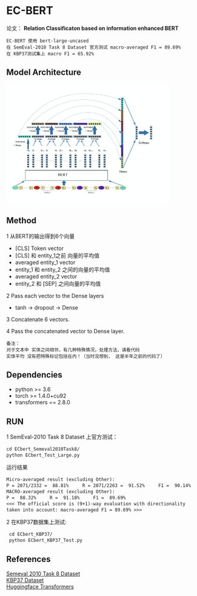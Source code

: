# EC-BERT
论文： **Relation Classificaton based on information enhanced BERT**

    EC-BERT 使用 bert-large-uncased   
    在 SemEval-2010 Task 8 Dataset 官方测试 macro-averaged F1 = 89.69%   
    在 KBP37测试集上 macro F1 = 65.92%

## Model Architecture
![](images/ECBERT.png)

## Method
1 从BERT的输出得到6个向量
- [CLS] Token vector
- [CLS] 和 entity_1之前 向量的平均值
- averaged entity_1 vector
- entity_1 和 entity_2 之间的向量的平均值
- averaged entity_2 vector
- entity_2 和 [SEP] 之间向量的平均值

2 Pass each vector to the Dense layers
- tanh -> dropout -> Dense

3 Concatenate 6 vectors.

4 Pass the concatenated vector to Dense layer.

    备注：
    对于文本中 实体之间相邻，有几种特殊情况，处理方法，请看代码
    实体平均 没有把特殊标记包括在内！（当时没想到， 这是半年之前的代码了）

## Dependencies

- python >= 3.6
- torch >=  1.4.0+cu92
- transformers == 2.8.0

## RUN
1  SemEval-2010 Task 8 Dataset 上官方测试：

    cd ECbert_Semeval2010Task8/
    python ECbert_Test_Large.py
 
运行结果
    
    Micro-averaged result (excluding Other):
    P = 2071/2332 =  88.81%     R = 2071/2263 =  91.52%     F1 =  90.14%
    MACRO-averaged result (excluding Other):
    P =  88.32%     R =  91.18%     F1 =  89.69%
    <<< The official score is (9+1)-way evaluation with directionality taken into account: macro-averaged F1 = 89.69% >>>


2   在KBP37数据集上测试:
     
     cd ECbert_KBP37/
     python ECbert_KBP37_Test.py 


## References

[Semeval 2010 Task 8 Dataset](https://drive.google.com/file/d/0B_jQiLugGTAkMDQ5ZjZiMTUtMzQ1Yy00YWNmLWJlZDYtOWY1ZDMwY2U4YjFk/view?sort=name&layout=list&num=50)  
[KBP37 Dataset](https://github.com/zhangdongxu/kbp37)    
[Huggingface Transformers](https://github.com/huggingface/transformers)  



  












